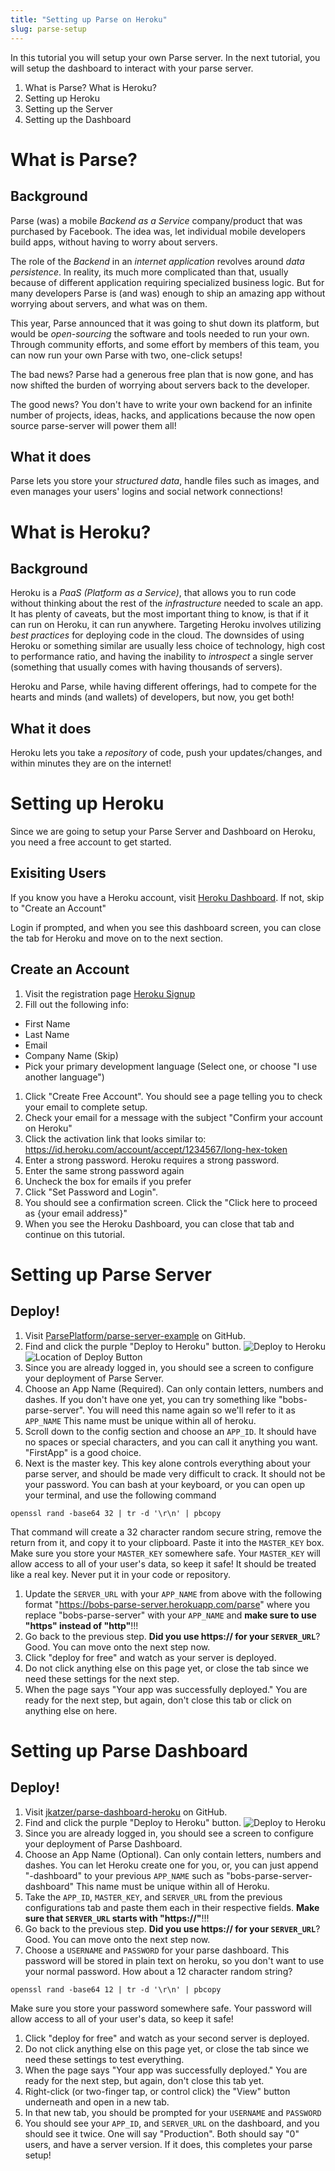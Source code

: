 ```yaml
---
title: "Setting up Parse on Heroku"
slug: parse-setup
---
```


In this tutorial you will setup your own Parse server. In the next tutorial, you will setup the dashboard to interact with your parse server.

1. What is Parse? What is Heroku?
1. Setting up Heroku
1. Setting up the Server
1. Setting up the Dashboard

# What is Parse?

## Background
Parse (was) a mobile _Backend as a Service_ company/product that was purchased by Facebook. The idea was, let individual mobile developers build apps, without having to worry about servers.

The role of the _Backend_ in an _internet application_ revolves around _data persistence_. In reality, its much more complicated than that, usually because of different application requiring specialized business logic. But for many developers Parse is (and was) enough to ship an amazing app without worrying about servers, and what was on them.

This year, Parse announced that it was going to shut down its platform, but would be _open-sourcing_ the software and tools needed to run your own. Through community efforts, and some effort by members of this team, you can now run your own Parse with two, one-click setups!

The bad news? Parse had a generous free plan that is now gone, and has now shifted the burden of worrying about servers back to the developer.

The good news? You don't have to write your own backend for an infinite number of projects, ideas, hacks, and applications because the now open source parse-server will power them all!

## What it does
Parse lets you store your _structured data_, handle files such as images, and even manages your users' logins and social network connections!

# What is Heroku?

## Background
Heroku is a _PaaS (Platform as a Service)_, that allows you to run code without thinking about the rest of the _infrastructure_ needed to scale an app. It has plenty of caveats, but the most important thing to know, is that if it can run on Heroku, it can run anywhere. Targeting Heroku involves utilizing _best practices_ for deploying code in the cloud. The downsides of using Heroku or something similar are usually less choice of technology, high cost to performance ratio, and having the inability to _introspect_ a single server (something that usually comes with having thousands of servers).

Heroku and Parse, while having different offerings, had to compete for the hearts and minds (and wallets) of developers, but now, you get both!

## What it does
Heroku lets you take a _repository_ of code, push your updates/changes, and within minutes they are on the internet!

# Setting up Heroku

Since we are going to setup your Parse Server and Dashboard on Heroku, you need a free account to get started.

## Exisiting Users
If you know you have a Heroku account, visit [Heroku Dashboard](https://dashboard.heroku.com). If not, skip to "Create an Account"

Login if prompted, and when you see this dashboard screen, you can close the tab for Heroku and move on to the next section.

## Create an Account
1. Visit  the registration page [Heroku Signup](https://signup.heroku.com)
1. Fill out the following info:
  * First Name
  * Last Name
  * Email
  * Company Name (Skip)
  * Pick your primary development language (Select one, or choose "I use another language")
1. Click "Create Free Account". You should see a page telling you to check your email to complete setup.
1. Check your email for a message with the subject "Confirm your account on Heroku"
1. Click the activation link that looks similar to: https://id.heroku.com/account/accept/1234567/long-hex-token
1. Enter a strong password. Heroku requires a strong password.
1. Enter the same strong password again
1. Uncheck the box for emails if you prefer
1. Click "Set Password and Login".
1. You should see a confirmation screen. Click the "Click here to proceed as {your email address}"
1. When you see the Heroku Dashboard, you can close that tab and continue on this tutorial.


# Setting up Parse Server

## Deploy!

1. Visit [ParsePlatform/parse-server-example](https://github.com/ParsePlatform/parse-server-example) on GitHub.
1. Find and click the purple "Deploy to Heroku" button. ![Deploy to Heroku](assets/deploy-button.png)
![Location of Deploy Button](assets/location-of-deploy-button.jpg)
1. Since you are already logged in, you should see a screen to configure your deployment of Parse Server.
1. Choose an App Name (Required). Can only contain letters, numbers and dashes. If you don't have one yet, you can try something like "bobs-parse-server". You will need this name again so we'll refer to it as `APP_NAME` This name must be unique within all of heroku.
1. Scroll down to the config section and choose an `APP_ID`. It should have no spaces or special characters, and you can call it anything you want. "FirstApp" is a good choice.
1. Next is the master key. This key alone controls everything about your parse server, and should be made very difficult to crack. It should not be your password. You can bash at your keyboard, or you can open up your terminal, and use the following command
```
openssl rand -base64 32 | tr -d '\r\n' | pbcopy
```
That command will create a 32 character random secure string, remove the return from it, and copy it to your clipboard. Paste it into the `MASTER_KEY` box. Make sure you store your `MASTER_KEY` somewhere safe. Your `MASTER_KEY` will allow access to all of your user's data, so keep it safe! It should be treated like a real key. Never put it in your code or repository.
1. Update the `SERVER_URL` with your `APP_NAME` from above with the following format "https://bobs-parse-server.herokuapp.com/parse" where you replace "bobs-parse-server" with your `APP_NAME` and **make sure to use "https" instead of "http"**!!!
1. Go back to the previous step. **Did you use https:// for your `SERVER_URL`**? Good. You can move onto the next step now.
1. Click "deploy for free" and watch as your server is deployed.
1. Do not click anything else on this page yet, or close the tab since we need these settings for the next step.
1. When the page says "Your app was successfully deployed." You are ready for the next step, but again, don't close this tab or click on anything else on here.


# Setting up Parse Dashboard

## Deploy!

1. Visit [jkatzer/parse-dashboard-heroku](https://github.com/jkatzer/parse-dashboard-heroku) on GitHub.
1. Find and click the purple "Deploy to Heroku" button. ![Deploy to Heroku](assets/deploy-button.png)
1. Since you are already logged in, you should see a screen to configure your deployment of Parse Dashboard.
1. Choose an App Name (Optional). Can only contain letters, numbers and dashes. You can let Heroku create one for you, or, you can just append "-dashboard" to your previous `APP_NAME` such as "bobs-parse-server-dashboard" This name must be unique within all of Heroku.
1. Take the `APP_ID`, `MASTER_KEY`, and `SERVER_URL` from the previous configurations tab and paste them each in their respective fields. **Make sure that `SERVER_URL` starts with "https://"**!!!
1. Go back to the previous step. **Did you use https:// for your `SERVER_URL`**? Good. You can move onto the next step now.
1. Choose a `USERNAME` and `PASSWORD` for your parse dashboard. This password will be stored in plain text on heroku, so you don't want to use your normal password. How about a 12 character random string?
```
openssl rand -base64 12 | tr -d '\r\n' | pbcopy
```
Make sure you store your password somewhere safe. Your password will allow access to all of your user's data, so keep it safe!
1. Click "deploy for free" and watch as your second server is deployed.
1. Do not click anything else on this page yet, or close the tab since we need these settings to test everything.
1. When the page says "Your app was successfully deployed." You are ready for the next step, but again, don't close this tab yet.
1. Right-click (or two-finger tap, or control click) the "View" button underneath and open in a new tab.
1. In that new tab, you should be prompted for your `USERNAME` and `PASSWORD`
1. You should see your `APP_ID`, and `SERVER_URL` on the dashboard, and you should see it twice. One will say "Production". Both should say "0" users, and have a server version. If it does, this completes your parse setup!
